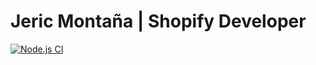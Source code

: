 # Jeric Montaña | Shopify Developer

[![Node.js CI](https://github.com/jericmontana/me/actions/workflows/Node.js.yml/badge.svg)](https://github.com/jericmontana/me/actions/workflows/Node.js.yml)